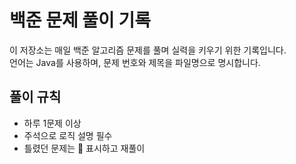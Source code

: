 # 백준 문제 풀이 기록

이 저장소는 매일 백준 알고리즘 문제를 풀며 실력을 키우기 위한 기록입니다.  
언어는 Java를 사용하며, 문제 번호와 제목을 파일명으로 명시합니다.

## 풀이 규칙

- 하루 1문제 이상
- 주석으로 로직 설명 필수
- 틀렸던 문제는 📌 표시하고 재풀이
